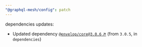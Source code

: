 ```yaml
---
"@graphql-mesh/config": patch
---
```

dependencies updates:
  - Updated dependency [`@envelop/core@3.0.6` ↗︎](https://www.npmjs.com/package/@envelop/core/v/3.0.6) (from `3.0.5`, in `dependencies`)
